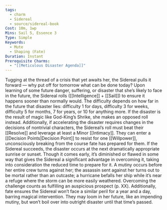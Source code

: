 ```yaml
---
tags:
  - charm
  - Sidereal
  - source/sidereal-book
Cost: 10m, 1wp
Mins: Sail 5, Essence 3
Type: Simple
Keywords:
  - Mute
  - Shaping (Fate)
Duration: Instant
Prerequisite Charms:
  - "[[Meticulous Disaster Agenda]]"
---
```

Tugging at the thread of a crisis that yet awaits her, the Sidereal pulls it forward — why put off for tomorrow what can be done today? Upon learning of some future danger, suffering, or disaster that she’s likely to face in the future, the Sidereal rolls ([[Intelligence]] + [[Sail]]) to ensure it happens sooner than normally would. The difficulty depends on how far in the future that disaster lies: difficulty 1 for days, difficulty 3 for weeks, difficulty 5 for months, 7 for years, or 10 for anything more. If the disaster is the result of magic like God-King’s Shrike, she makes an opposed roll instead. Additionally, if accelerating the disaster requires changes in the decisions of nontrivial characters, the Sidereal’s roll must beat their [[Resolve]] and leverage at least a Minor [[Intimacy]]. They can enter a [[Decision Points|Decision Point]] to resist for one [[Willpower]], unconsciously breaking from the course fate has prepared for them. If the Sidereal succeeds, the disaster occurs at the next dramatically appropriate sunrise or sunset. Though it comes early, it’s diminished or flawed in some way that gives the Sidereal a significant advantage in overcoming it, taking into consideration the reduced time to prepare for it. A mutiny occurs before her entire crew turns against her; the assassin sent against her turns out to be mortal rather than an outcaste; a hurricane befalls her ship while it’s near a refuge where the storm can be more easily weathered. Overcoming the challenge counts as fulfilling an auspicious prospect (p. XX). Additionally, fate ensures the Sidereal won’t face a similar peril for a year and a day, barring magical intervention. They may loom in her future, like an impending mutiny, but won’t boil over into outright disaster until that time’s passed.
